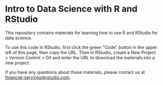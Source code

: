 # Intro to Data Science with R and RStudio

This repository contains materials for learning how to use R and RStudio for data science.

To use this code in RStudio, first click the green "Code" button in the upper left of this page, then copy the URL. Then in RStudio, create a New Project > Version Control > Git and enter the URL to download the materials into a new project.

If you have any questions about these materials, please contact us at financial-services@rstudio.com.
